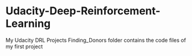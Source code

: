 # Udacity-Deep-Reinforcement-Learning
My Udacity DRL Projects
Finding_Donors folder contains the code files of my first project
